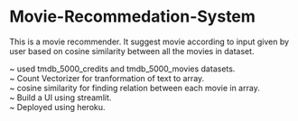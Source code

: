 # Movie-Recommedation-System
This is a movie recommender. It suggest movie according to input given by user based on cosine similarity between all the movies in dataset. 

~ used tmdb_5000_credits and tmdb_5000_movies datasets.<br>
~ Count Vectorizer for tranformation of text to array.<br>
~ cosine similarity for finding relation between each movie in array.<br>
~ Build a UI using streamlit.<br>
~ Deployed using heroku.

